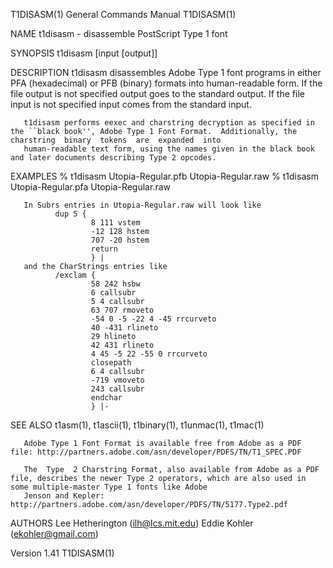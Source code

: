 T1DISASM(1)                                                                      General Commands Manual                                                                      T1DISASM(1)

NAME
       t1disasm - disassemble PostScript Type 1 font

SYNOPSIS
       t1disasm [input [output]]

DESCRIPTION
       t1disasm  disassembles Adobe Type 1 font programs in either PFA (hexadecimal) or PFB (binary) formats into human-readable form. If the file output is not specified output goes to
       the standard output.  If the file input is not specified input comes from the standard input.

       t1disasm performs eexec and charstring decryption as specified in the ``black book'', Adobe Type 1 Font Format.  Additionally, the charstring  binary  tokens  are  expanded  into
       human-readable text form, using the names given in the black book and later documents describing Type 2 opcodes.

EXAMPLES
       % t1disasm Utopia-Regular.pfb Utopia-Regular.raw
       % t1disasm Utopia-Regular.pfa Utopia-Regular.raw

       In Subrs entries in Utopia-Regular.raw will look like
              dup 5 {
                      8 111 vstem
                      -12 128 hstem
                      707 -20 hstem
                      return
                      } |
       and the CharStrings entries like
              /exclam {
                      58 242 hsbw
                      6 callsubr
                      5 4 callsubr
                      63 707 rmoveto
                      -54 0 -5 -22 4 -45 rrcurveto
                      40 -431 rlineto
                      29 hlineto
                      42 431 rlineto
                      4 45 -5 22 -55 0 rrcurveto
                      closepath
                      6 4 callsubr
                      -719 vmoveto
                      243 callsubr
                      endchar
                      } |-

SEE ALSO
       t1asm(1), t1ascii(1), t1binary(1), t1unmac(1), t1mac(1)

       Adobe Type 1 Font Format is available free from Adobe as a PDF file: http://partners.adobe.com/asn/developer/PDFS/TN/T1_SPEC.PDF

       The  Type  2 Charstring Format, also available from Adobe as a PDF file, describes the newer Type 2 operators, which are also used in some multiple-master Type 1 fonts like Adobe
       Jenson and Kepler: http://partners.adobe.com/asn/developer/PDFS/TN/5177.Type2.pdf

AUTHORS
       Lee Hetherington (ilh@lcs.mit.edu)
       Eddie Kohler (ekohler@gmail.com)

Version 1.41                                                                                                                                                                  T1DISASM(1)
